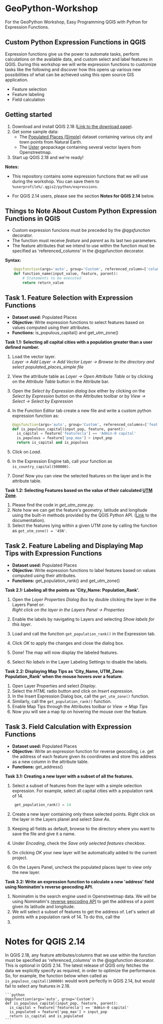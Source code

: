 # GeoPython-Workshop
For the GeoPython Workshop, Easy Programming QGIS with Python for Expression Functions. 

## Custom Python Expression Functions in QGIS
  Expression functions give us the power to automate tasks, perform calculations on the available data, and custom select and label features in QGIS. During this workshop we will write expression functions to customize tasks like the following and discover how this opens up various new possibilities of what can be achieved using this open source GIS application.
  * Feature selection
  * Feature labeling
  * Field calculation
  
## Getting started

1. Download and install QGIS 2.18 ([Link to the download page](http://www.qgis.org/en/site/forusers/download.html)).
2. Get some sample data:
    * The [Populated Places (Simple)](http://www.naturalearthdata.com/downloads/50m-cultural-vectors/50m-populated-places/) dataset containing various city and town points from Natural Earth.
    * The [Uster]() geopackage containing several vector layers from Openstreetmap.   
3. Start up QGIS 2.18 and we're ready!

**Notes:**
  * This repository contains some expression functions that we will use during the workshop. You can save them to `%userprofile%/.qgis2/python/expressions`.

  * For QGIS 2.14 users, please see the section **Notes for QGIS 2.14** below. 


## Things to Note About Custom Python Expression Functions in QGIS

* Custom expression funcions must be preceded by the *@qgsfunction* decorator.
* The function must receive *feature* and *parent* as its last two parameters.
* The feature attributes that we intend to use within the function must be specified as 'referenced_columns' in the @qgsfunction decorator.

**Syntax:**

  ```python
      @qgsfunction(args='auto', group='Custom', referenced_column=['column_name'])
      def function_name(input_value, feature, parent):
          # Statements to be executed 
          return return_value
  ```

## Task 1. Feature Selection with Expression Functions 
  
  - **Dataset used:** Populated Places
  - **Objective:** Write expression functions to select features based on values computed using their attributes.
  - **Functions:** is_populous_capital() and get_utm_zone() 

**Task 1.1: Selecting all capital cities with a population greater than a user defined number.**  
 
 1. Load the vector layer.  
    *Layer -> Add Layer -> Add Vector Layer -> Browse to the directory and select populated_places_simple file*
    
 2. View the attribute table as *Layer -> Open Attribute Table* or by clicking on the *Attribute Table* button in the Attribute bar.
 
 3. Open the *Select by Expression dialog box* either by clicking on the *Select by Expression* button on the Attributes toolbar or by
    *View -> Select -> Select by Expression*
    
 4. In the Function Editor tab create a new file and write a custom python expression function as:
 
    ```python
    @qgsfunction(args='auto', group='Custom', referenced_columns=['featurecla', 'pop_max'])
    def is_populous_capital(input_pop, feature, parent):
      is_capital = feature['featurecla'] == 'Admin-0 capital'
      is_populous = feature['pop_max'] > input_pop
      return is_capital and is_populous
    ```
    
  5. Click on *Load*.
  
  6. In the Expression Engine tab, call your function as `is_country_capital(500000)`.
  
  7. Done! Now you can view the selected features on the layer and in the attribute table.   

**Task 1.2: Selecting Features based on the value of their calculated [UTM Zone](http://www.dmap.co.uk/utmworld.htm)**.
  
  1. Please find the code in *get_utm_zone.py*.
  2. Note how we can get the feature's geometry, latitude and longitude using the built-in methods provided by the QGIS Python API. ([Link](http://geoapis.sourcepole.com/qgispyapi/) to the documentation).
  3. Select the features lying within a given UTM zone by calling the function as `get_utm_zone() = '45N'`.  

## Task 2. Feature Labeling and Displaying Map Tips with Expression Functions 

  - **Dataset used:** Populated Places
  - **Objective:** Write expression functions to label features based on values computed using their attributes.
  - **Functions:** get_population_rank() and get_utm_zone()  
  
**Task 2.1: Labeling all the points as 'City_Name: Population_Rank'.**  
 
 1. Open the *Layer Properties Dialog Box* by double clicking the layer in the Layers Panel or:  
    *Right click on the layer in the Layers Panel -> Properties*
    
 2. Enable the labels by navigating to Layers and selecting *Show labels for this layer*.
 
 3. Load and call the function `get_population_rank()` in the Expression tab.
    
 4. Click *OK* to apply the changes and close the dialog box.
  
 5. Done! The map will now display the labeled features.
 
 6. Select *No labels* in the Layer Labeling Settings to disable the labels.

**Task 2.2: Displaying Map Tips as 'City_Name, UTM_Zone: Population_Rank' when the mouse hovers over a feature**.
  
  1. Open Layer Properties and select *Display*.
  2. Select the *HTML* radio button and click on *Insert expression*.
  3. In the Insert Expression Dialog box, call the `get_utm_zone()` function.
  4. Similarly, call the `get_population_rank()` function.
  5. Enable Map Tips through the Attributes toolbar or *View -> Map Tips*
  6. Now you will see a map tip on hovering the mouse over the feature. 


## Task 3. Field Calculation with Expression Functions 

  - **Dataset used:** Populated Places
  - **Objective:** Write an expression function for reverse geocoding, i.e. get the address of each feature given its coordinates and store this address as a  new column in the attribute table.
  - **Functions:** get_address()
  
**Task 3.1: Creating a new layer with a subset of all the features.**  
 
 1. Select a subset of features from the layer with a simple selection expression. For example, select all capital cities with a population rank of 14.

    ```python
     get_population_rank() = 14
    ```
 
 2. Create a new layer containing only these selected points. Right click on the layer in the Layers planel and select *Save As*.
 3. Keeping all fields as default, browse to the directory where you want to save the file and give it a name.
 4. Under *Encoding*, check the *Save only selected features* checkbox.
 5. On clicking *OK* your new layer will be automatically added to the current project.
 6. On the Layers Panel, uncheck the populated places layer to view only the new layer.  

**Task 3.2: Write an expression function to calculate a new 'address' field using Nominatim's reverse geocoding API.**

 1. Nominatim is the search engine used in Openstreetmap data. We will be using Nominatim's [reverse geocoding API](http://wiki.openstreetmap.org/wiki/Nominatim#Reverse_Geocoding) to get the address of a point given its latitude and longitude.
 2. We will select a subset of features to get the address of. Let's select all points with a population rank of 14. To do this, call the 
 3. 
 

# Notes for QGIS 2.14

In QGIS 2.18, any feature attributes/columns that we use within the function must be specified as 'referenced_columns' in the @qgsfunction decorator. This is optional in QGIS 2.14. The latest release of QGIS only fetches the data we explicitly specify as required, in order to optimize the performance. So, for example, the function below when called as `is_populous_capital(100000)` would work perfectly in QGIS 2.14, but would fail to select any features in 2.18.

    ```python
    @qgsfunction(args='auto', group='Custom')
    def is_populous_capital(input_pop, feature, parent):
      is_capital = feature['featurecla'] == 'Admin-0 capital'
      is_populated = feature['pop_max'] > input_pop
      return is_capital and is_populated
    ```
